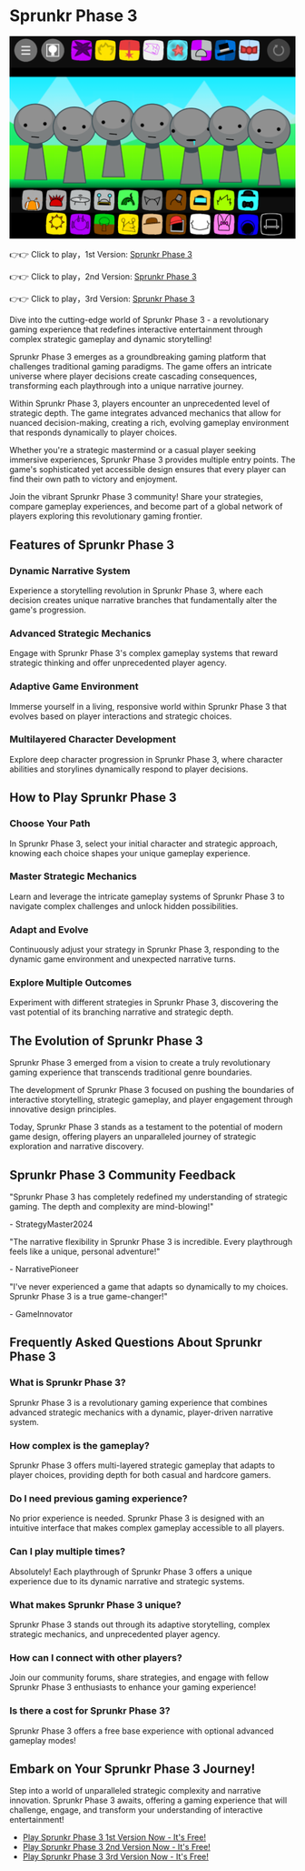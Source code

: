 # Sprunkr Phase 3

![Sprunkr Phase 3](https://raw.githubusercontent.com/sprunkiscrunkly/sprunkr-phase-3/refs/heads/main/sprunkr-phase-3.png "Sprunkr Phase 3")

👉👉 Click to play，1st Version: [Sprunkr Phase 3](https://sprunksters.com/sprunkr-phase-3/ "Sprunkr Phase 3")

👉👉 Click to play，2nd Version: [Sprunkr Phase 3](https://sprunkiscrunkly.com/sprunkr-phase-3/ "Sprunkr Phase 3")

👉👉 Click to play，3rd Version: [Sprunkr Phase 3](https://sprunkipyramixed.com/sprunkr-phase-3/ "Sprunkr Phase 3")

Dive into the cutting-edge world of Sprunkr Phase 3 - a revolutionary gaming experience that redefines interactive entertainment through complex strategic gameplay and dynamic storytelling!

Sprunkr Phase 3 emerges as a groundbreaking gaming platform that challenges traditional gaming paradigms. The game offers an intricate universe where player decisions create cascading consequences, transforming each playthrough into a unique narrative journey.

Within Sprunkr Phase 3, players encounter an unprecedented level of strategic depth. The game integrates advanced mechanics that allow for nuanced decision-making, creating a rich, evolving gameplay environment that responds dynamically to player choices.

Whether you're a strategic mastermind or a casual player seeking immersive experiences, Sprunkr Phase 3 provides multiple entry points. The game's sophisticated yet accessible design ensures that every player can find their own path to victory and enjoyment.

Join the vibrant Sprunkr Phase 3 community! Share your strategies, compare gameplay experiences, and become part of a global network of players exploring this revolutionary gaming frontier.

## Features of Sprunkr Phase 3

### Dynamic Narrative System

Experience a storytelling revolution in Sprunkr Phase 3, where each decision creates unique narrative branches that fundamentally alter the game's progression.

### Advanced Strategic Mechanics

Engage with Sprunkr Phase 3's complex gameplay systems that reward strategic thinking and offer unprecedented player agency.

### Adaptive Game Environment

Immerse yourself in a living, responsive world within Sprunkr Phase 3 that evolves based on player interactions and strategic choices.

### Multilayered Character Development

Explore deep character progression in Sprunkr Phase 3, where character abilities and storylines dynamically respond to player decisions.

## How to Play Sprunkr Phase 3

### Choose Your Path

In Sprunkr Phase 3, select your initial character and strategic approach, knowing each choice shapes your unique gameplay experience.

### Master Strategic Mechanics

Learn and leverage the intricate gameplay systems of Sprunkr Phase 3 to navigate complex challenges and unlock hidden possibilities.

### Adapt and Evolve

Continuously adjust your strategy in Sprunkr Phase 3, responding to the dynamic game environment and unexpected narrative turns.

### Explore Multiple Outcomes

Experiment with different strategies in Sprunkr Phase 3, discovering the vast potential of its branching narrative and strategic depth.

## The Evolution of Sprunkr Phase 3

Sprunkr Phase 3 emerged from a vision to create a truly revolutionary gaming experience that transcends traditional genre boundaries.

The development of Sprunkr Phase 3 focused on pushing the boundaries of interactive storytelling, strategic gameplay, and player engagement through innovative design principles.

Today, Sprunkr Phase 3 stands as a testament to the potential of modern game design, offering players an unparalleled journey of strategic exploration and narrative discovery.

## Sprunkr Phase 3 Community Feedback

"Sprunkr Phase 3 has completely redefined my understanding of strategic gaming. The depth and complexity are mind-blowing!"

\- StrategyMaster2024

"The narrative flexibility in Sprunkr Phase 3 is incredible. Every playthrough feels like a unique, personal adventure!"

\- NarrativePioneer

"I've never experienced a game that adapts so dynamically to my choices. Sprunkr Phase 3 is a true game-changer!"

\- GameInnovator

## Frequently Asked Questions About Sprunkr Phase 3

### What is Sprunkr Phase 3?

Sprunkr Phase 3 is a revolutionary gaming experience that combines advanced strategic mechanics with a dynamic, player-driven narrative system.

### How complex is the gameplay?

Sprunkr Phase 3 offers multi-layered strategic gameplay that adapts to player choices, providing depth for both casual and hardcore gamers.

### Do I need previous gaming experience?

No prior experience is needed. Sprunkr Phase 3 is designed with an intuitive interface that makes complex gameplay accessible to all players.

### Can I play multiple times?

Absolutely! Each playthrough of Sprunkr Phase 3 offers a unique experience due to its dynamic narrative and strategic systems.

### What makes Sprunkr Phase 3 unique?

Sprunkr Phase 3 stands out through its adaptive storytelling, complex strategic mechanics, and unprecedented player agency.

### How can I connect with other players?

Join our community forums, share strategies, and engage with fellow Sprunkr Phase 3 enthusiasts to enhance your gaming experience!

### Is there a cost for Sprunkr Phase 3?

Sprunkr Phase 3 offers a free base experience with optional advanced gameplay modes!

## Embark on Your Sprunkr Phase 3 Journey!

Step into a world of unparalleled strategic complexity and narrative innovation. Sprunkr Phase 3 awaits, offering a gaming experience that will challenge, engage, and transform your understanding of interactive entertainment!

- [Play Sprunkr Phase 3 1st Version Now - It's Free!](https://sprunksters.com/sprunkr-phase-3/)
- [Play Sprunkr Phase 3 2nd Version Now - It's Free!](https://sprunkiscrunkly.com/sprunkr-phase-3/)
- [Play Sprunkr Phase 3 3rd Version Now - It's Free!](https://sprunkipyramixed.com/sprunkr-phase-3/)
